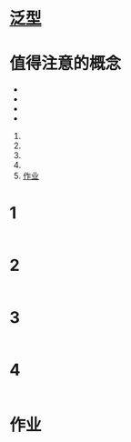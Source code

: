 # [泛型](./TCH_Han/Chapter15.md)  
# 值得注意的概念
- 
- 
- 
-  
1. [](#1)
2. [](#2)
3. [](#3)
4. [](#4)
5. [作业](#作业)  
# 1
```    
```
# 2
```
```
# 3
```
```
# 4
```
```
# 作业
```
```
